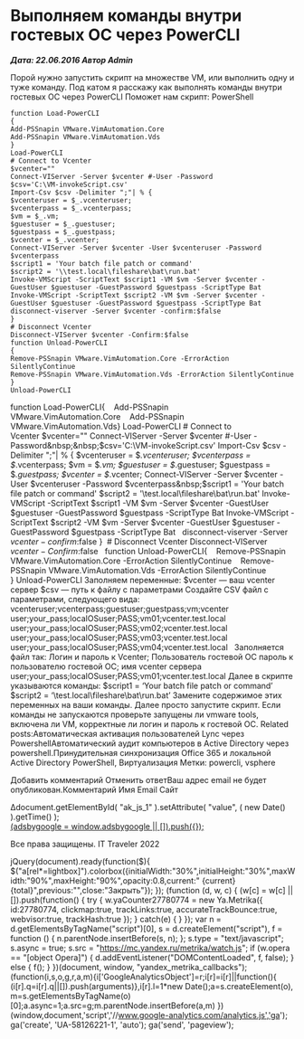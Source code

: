 # Выполняем команды внутри гостевых ОС через PowerCLI                	  
***Дата: 22.06.2016 Автор Admin***

Порой нужно запустить скрипт на множестве VM, или выполнить одну и туже команду.
Под катом я расскажу как выполнять команды внутри гостевых ОС через PowerCLI
Поможет нам скрипт:
PowerShell
```
function Load-PowerCLI
{
Add-PSSnapin VMware.VimAutomation.Core
Add-PSSnapin VMware.VimAutomation.Vds
}
Load-PowerCLI
# Connect to Vcenter
$vcenter=""
Connect-VIServer -Server $vcenter #-User -Password
$csv='C:\VM-invokeScript.csv'
Import-Csv $csv -Delimiter ";"| % {
$vcenteruser = $_.vcenteruser; 
$vcenterpass = $_.vcenterpass; 
$vm = $_.vm; 
$guestuser = $_.guestuser; 
$guestpass = $_.guestpass; 
$vcenter = $_.vcenter;
Connect-VIServer -Server $vcenter -User $vcenteruser -Password $vcenterpass
$script1 = 'Your batch file patch or command'
$script2 = '\\test.local\fileshare\bat\run.bat'
Invoke-VMScript -ScriptText $script1 -VM $vm -Server $vcenter -GuestUser $guestuser -GuestPassword $guestpass -ScriptType Bat
Invoke-VMScript -ScriptText $script2 -VM $vm -Server $vcenter -GuestUser $guestuser -GuestPassword $guestpass -ScriptType Bat
disconnect-viserver -Server $vcenter -confirm:$false
}
# Disconnect Vcenter
Disconnect-VIServer $vcenter -Confirm:$false
function Unload-PowerCLI
{
Remove-PSSnapin VMware.VimAutomation.Core -ErrorAction SilentlyContinue
Remove-PSSnapin VMware.VimAutomation.Vds -ErrorAction SilentlyContinue
}
Unload-PowerCLI
```
function Load-PowerCLI{&nbsp;&nbsp;&nbsp;&nbsp;Add-PSSnapin VMware.VimAutomation.Core&nbsp;&nbsp;&nbsp;&nbsp;Add-PSSnapin VMware.VimAutomation.Vds}&nbsp;Load-PowerCLI&nbsp;# Connect to Vcenter&nbsp;$vcenter=""&nbsp;Connect-VIServer -Server $vcenter #-User -Password&nbsp;&nbsp;$csv='C:\VM-invokeScript.csv'&nbsp;Import-Csv $csv -Delimiter ";"| % {&nbsp;$vcenteruser = $_.vcenteruser; $vcenterpass = $_.vcenterpass; $vm = $_.vm; $guestuser = $_.guestuser; $guestpass = $_.guestpass; $vcenter = $_.vcenter;&nbsp;Connect-VIServer -Server $vcenter -User $vcenteruser -Password $vcenterpass&nbsp;$script1 = 'Your batch file patch or command'&nbsp;$script2 = '\\test.local\fileshare\bat\run.bat'&nbsp;Invoke-VMScript -ScriptText $script1 -VM $vm -Server $vcenter -GuestUser $guestuser -GuestPassword $guestpass -ScriptType Bat&nbsp;Invoke-VMScript -ScriptText $script2 -VM $vm -Server $vcenter -GuestUser $guestuser -GuestPassword $guestpass -ScriptType Bat&nbsp;&nbsp;&nbsp;disconnect-viserver -Server $vcenter -confirm:$false&nbsp;}&nbsp;&nbsp;# Disconnect Vcenter&nbsp;Disconnect-VIServer $vcenter -Confirm:$false&nbsp;&nbsp;&nbsp;function Unload-PowerCLI{&nbsp;&nbsp;&nbsp;&nbsp;Remove-PSSnapin VMware.VimAutomation.Core -ErrorAction SilentlyContinue&nbsp;&nbsp;&nbsp;&nbsp;Remove-PSSnapin VMware.VimAutomation.Vds -ErrorAction SilentlyContinue&nbsp;&nbsp; }&nbsp;Unload-PowerCLI
Заполняем переменные:
$vcenter &#8212; ваш vcenter сервер
$csv &#8212; путь к файлу с параметрами
Создайте CSV файл с параметрами, следующего вида:
vcenteruser;vcenterpass;guestuser;guestpass;vm;vcenter
user;your_pass;localOSuser;PASS;vm01;vcenter.test.local
user;your_pass;localOSuser;PASS;vm02;vcenter.test.local
user;your_pass;localOSuser;PASS;vm03;vcenter.test.local
user;your_pass;localOSuser;PASS;vm04;vcenter.test.local
&nbsp;
Заполняется файл так:
Логин и пароль к Vcenter; Пользователь гостевой ОС пароль к пользователю гостевой ОС; имя vcenter сервера
user;your_pass;localOSuser;PASS;vm01;vcenter.test.local
Далее в скрипте указываются команды:
$script1 = &#8216;Your batch file patch or command&#8217;
$script2 = &#8216;\\test.local\fileshare\bat\run.bat&#8217;
Замените содержимое этих переменных на ваши команды.
Далее просто запустите скрипт.
Если команды не запускаются проверьте запущены ли vmware tools, включена ли VM, корректные ли логин и пароль к гостевой ОС.
Related posts:Автоматическая активация пользователей Lync через PowershellАвтоматический аудит компьютеров в Active Directory через powershell.Принудительная синхронизация Office 365 и локальной Active Directory
 PowerShell, Виртуализация 
 Метки: powercli, vsphere  
                        
Добавить комментарий Отменить ответВаш адрес email не будет опубликован.Комментарий Имя 
Email 
Сайт 
 
&#916;document.getElementById( "ak_js_1" ).setAttribute( "value", ( new Date() ).getTime() );	
<ins class="adsbygoogle"
style="display:block"
data-ad-client="ca-pub-1890562251101921"
data-ad-slot="9117958896"
data-ad-format="auto">
(adsbygoogle = window.adsbygoogle || []).push({});
  
Все права защищены. IT Traveler 2022 
                            
jQuery(document).ready(function($){
$("a[rel*=lightbox]").colorbox({initialWidth:"30%",initialHeight:"30%",maxWidth:"90%",maxHeight:"90%",opacity:0.8,current:" {current}  {total}",previous:"",close:"Закрыть"});
});
(function (d, w, c) {
(w[c] = w[c] || []).push(function() {
try {
w.yaCounter27780774 = new Ya.Metrika({
id:27780774,
clickmap:true,
trackLinks:true,
accurateTrackBounce:true,
webvisor:true,
trackHash:true
});
} catch(e) { }
});
var n = d.getElementsByTagName("script")[0],
s = d.createElement("script"),
f = function () { n.parentNode.insertBefore(s, n); };
s.type = "text/javascript";
s.async = true;
s.src = "https://mc.yandex.ru/metrika/watch.js";
if (w.opera == "[object Opera]") {
d.addEventListener("DOMContentLoaded", f, false);
} else { f(); }
})(document, window, "yandex_metrika_callbacks");
(function(i,s,o,g,r,a,m){i['GoogleAnalyticsObject']=r;i[r]=i[r]||function(){
(i[r].q=i[r].q||[]).push(arguments)},i[r].l=1*new Date();a=s.createElement(o),
m=s.getElementsByTagName(o)[0];a.async=1;a.src=g;m.parentNode.insertBefore(a,m)
})(window,document,'script','//www.google-analytics.com/analytics.js','ga');
ga('create', 'UA-58126221-1', 'auto');
ga('send', 'pageview');
